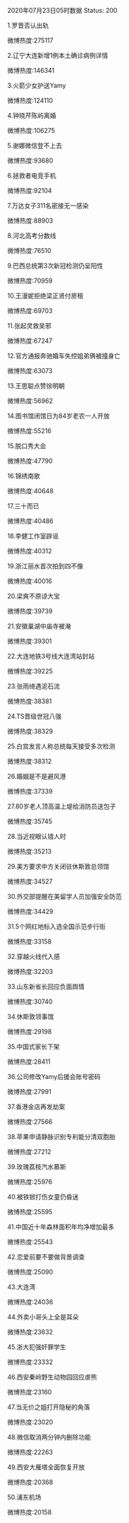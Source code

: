 2020年07月23日05时数据
Status: 200

1.罗晋否认出轨

微博热度:275117

2.辽宁大连新增1例本土确诊病例详情

微博热度:146341

3.火箭少女护送Yamy

微博热度:124110

4.钟晓芹陈屿离婚

微博热度:106275

5.谢娜微信登不上去

微博热度:93680

6.拯救者电竞手机

微博热度:92104

7.万达女子311名密接无一感染

微博热度:88903

8.河北高考分数线

微博热度:76510

9.巴西总统第3次新冠检测仍呈阳性

微博热度:70959

10.王漫妮拒绝梁正贤付房租

微博热度:69703

11.张起灵救吴邪

微博热度:67247

12.官方通报奔驰婚车失控姐弟俩被撞身亡

微博热度:63073

13.王思聪点赞徐明朝

微博热度:56962

14.图书馆闭馆日为84岁老农一人开放

微博热度:55216

15.脱口秀大会

微博热度:47790

16.锦绣南歌

微博热度:40648

17.三十而已

微博热度:40486

18.李健工作室辟谣

微博热度:40312

19.浙江丽水首次拍到四不像

微博热度:40016

20.梁爽不原谅大宝

微博热度:39739

21.安徽巢湖中庙寺被淹

微博热度:39301

22.大连地铁3号线大连湾站封站

微博热度:39225

23.张雨绮遇泥石流

微博热度:38381

24.TS晋级世冠八强

微博热度:38329

25.白宫发言人称总统每天接受多次检测

微博热度:38312

26.婚姻是不是避风港

微博热度:37339

27.80岁老人顶高温上堤给消防员送包子

微博热度:35745

28.当近视眼认错人时

微博热度:35213

29.美方要求中方关闭驻休斯敦总领馆

微博热度:34527

30.外交部提醒在美留学人员加强安全防范

微博热度:34429

31.5个网红地标入选全国示范步行街

微博热度:33158

32.穿越火线代入感

微博热度:32203

33.山东新省长回应负面舆情

微博热度:30740

34.休斯敦领事馆

微博热度:29198

35.中国式家长下架

微博热度:28411

36.公司修改Yamy后援会账号密码

微博热度:27991

37.香港金店再发劫案

微博热度:27566

38.苹果申请静脉识别专利能分清双胞胎

微博热度:27212

39.玫瑰荔枝汽水慕斯

微博热度:25976

40.被铁锨打伤女童仍昏迷

微博热度:25595

41.中国近十年森林面积年均净增加最多

微博热度:25543

42.恋爱前要不要做背景调查

微博热度:25090

43.大连湾

微博热度:24036

44.外卖小哥头上全是耳朵

微博热度:23632

45.浙大犯强奸罪学生

微博热度:23332

46.西安秦岭野生动物园回应虐熊

微博热度:23160

47.当无价之姐打开隐秘的角落

微博热度:23020

48.微信取消两分钟内删除功能

微博热度:22263

49.西安大雁塔全面恢复开放

微博热度:20368

50.浦东机场

微博热度:20158


